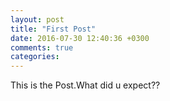 ```yaml
---
layout: post
title: "First Post"
date: 2016-07-30 12:40:36 +0300
comments: true
categories: 
---
```



This is the Post.What did u expect??
